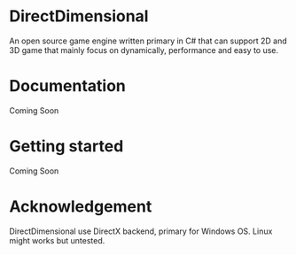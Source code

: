 # DirectDimensional
An open source game engine written primary in C# that can support 2D and 3D game that mainly focus on dynamically, performance and easy to use. 

# Documentation
Coming Soon

# Getting started
Coming Soon

# Acknowledgement
DirectDimensional use DirectX backend, primary for Windows OS. Linux might works but untested.
